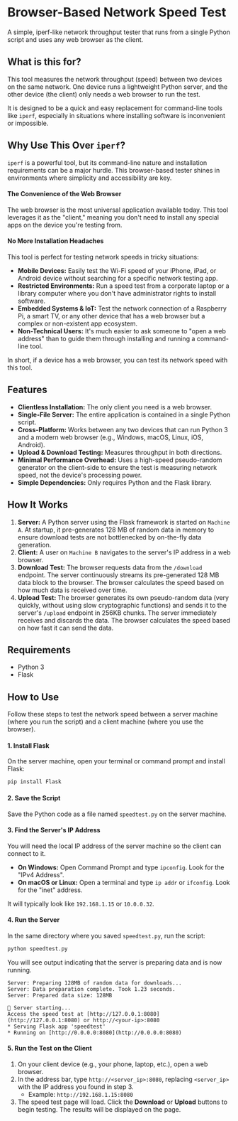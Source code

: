 # Browser-Based Network Speed Test

A simple, iperf-like network throughput tester that runs from a single Python script and uses any web browser as the client.

## What is this for?

This tool measures the network throughput (speed) between two devices on the same network. One device runs a lightweight Python server, and the other device (the client) only needs a web browser to run the test.

It is designed to be a quick and easy replacement for command-line tools like `iperf`, especially in situations where installing software is inconvenient or impossible.

## Why Use This Over `iperf`?

`iperf` is a powerful tool, but its command-line nature and installation requirements can be a major hurdle. This browser-based tester shines in environments where simplicity and accessibility are key.

#### The Convenience of the Web Browser

The web browser is the most universal application available today. This tool leverages it as the "client," meaning you don't need to install any special apps on the device you're testing from.

#### No More Installation Headaches

This tool is perfect for testing network speeds in tricky situations:
* **Mobile Devices:** Easily test the Wi-Fi speed of your iPhone, iPad, or Android device without searching for a specific network testing app.
* **Restricted Environments:** Run a speed test from a corporate laptop or a library computer where you don't have administrator rights to install software.
* **Embedded Systems & IoT:** Test the network connection of a Raspberry Pi, a smart TV, or any other device that has a web browser but a complex or non-existent app ecosystem.
* **Non-Technical Users:** It's much easier to ask someone to "open a web address" than to guide them through installing and running a command-line tool.

In short, if a device has a web browser, you can test its network speed with this tool.

## Features

* **Clientless Installation:** The only client you need is a web browser.
* **Single-File Server:** The entire application is contained in a single Python script.
* **Cross-Platform:** Works between any two devices that can run Python 3 and a modern web browser (e.g., Windows, macOS, Linux, iOS, Android).
* **Upload & Download Testing:** Measures throughput in both directions.
* **Minimal Performance Overhead:** Uses a high-speed pseudo-random generator on the client-side to ensure the test is measuring network speed, not the device's processing power.
* **Simple Dependencies:** Only requires Python and the Flask library.

## How It Works

1.  **Server:** A Python server using the Flask framework is started on `Machine A`. At startup, it pre-generates 128 MB of random data in memory to ensure download tests are not bottlenecked by on-the-fly data generation.
2.  **Client:** A user on `Machine B` navigates to the server's IP address in a web browser.
3.  **Download Test:** The browser requests data from the `/download` endpoint. The server continuously streams its pre-generated 128 MB data block to the browser. The browser calculates the speed based on how much data is received over time.
4.  **Upload Test:** The browser generates its own pseudo-random data (very quickly, without using slow cryptographic functions) and sends it to the server's `/upload` endpoint in 256KB chunks. The server immediately receives and discards the data. The browser calculates the speed based on how fast it can send the data.

## Requirements

* Python 3
* Flask

## How to Use

Follow these steps to test the network speed between a server machine (where you run the script) and a client machine (where you use the browser).

#### 1. Install Flask

On the server machine, open your terminal or command prompt and install Flask:
```bash
pip install Flask
```

#### 2. Save the Script

Save the Python code as a file named `speedtest.py` on the server machine.

#### 3. Find the Server's IP Address

You will need the local IP address of the server machine so the client can connect to it.

* **On Windows:** Open Command Prompt and type `ipconfig`. Look for the "IPv4 Address".
* **On macOS or Linux:** Open a terminal and type `ip addr` or `ifconfig`. Look for the "inet" address.

It will typically look like `192.168.1.15` or `10.0.0.32`.

#### 4. Run the Server

In the same directory where you saved `speedtest.py`, run the script:
```bash
python speedtest.py
```
You will see output indicating that the server is preparing data and is now running.

```
Server: Preparing 128MB of random data for downloads...
Server: Data preparation complete. Took 1.23 seconds.
Server: Prepared data size: 128MB

🚀 Server starting...
Access the speed test at [http://127.0.0.1:8080](http://127.0.0.1:8080) or http://<your-ip>:8080
* Serving Flask app 'speedtest'
* Running on [http://0.0.0.0:8080](http://0.0.0.0:8080)
```

#### 5. Run the Test on the Client

1.  On your client device (e.g., your phone, laptop, etc.), open a web browser.
2.  In the address bar, type `http://<server_ip>:8080`, replacing `<server_ip>` with the IP address you found in step 3.
    * Example: `http://192.168.1.15:8080`
3.  The speed test page will load. Click the **Download** or **Upload** buttons to begin testing. The results will be displayed on the page.
